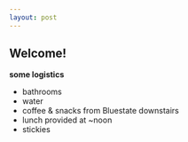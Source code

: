 ```yaml
---
layout: post
---
```


## Welcome!  

__some logistics__

- bathrooms
- water
- coffee & snacks from Bluestate downstairs
- lunch provided at ~noon
- stickies
